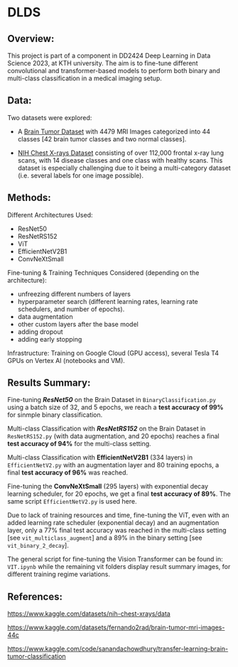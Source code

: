 # DLDS

## Overview:
This project is part of a component in DD2424 Deep Learning in Data Science 2023, at KTH university. The aim is to fine-tune different convolutional and transformer-based models to perform both binary and multi-class classification in a medical imaging setup. 



## Data: 
Two datasets were explored:

+ A [Brain Tumor Dataset](https://www.kaggle.com/datasets/fernando2rad/brain-tumor-mri-images-44c) with 4479 MRI Images categorized into 44 classes [42 brain tumor classes and two normal classes].

+ [NIH Chest X-rays Dataset](https://www.kaggle.com/datasets/nih-chest-xrays/data) consisting of over 112,000 frontal x-ray lung scans, with 14 disease classes and one class with healthy scans. This dataset is especially challenging due to it being a multi-category dataset (i.e. several labels for one image possible).



## Methods: 

Different Architectures Used: 
+ ResNet50
+ ResNetRS152
+ ViT
+ EfficientNetV2B1
+ ConvNeXtSmall
  
Fine-tuning & Training Techniques Considered (depending on the architecture): 
+ unfreezing different numbers of layers
+ hyperparameter search (different learning rates, learning rate schedulers, and number of epochs).
+ data augmentation
+ other custom layers after the base model
+ adding dropout
+ adding early stopping

Infrastructure: 
Training on Google Cloud (GPU access), several Tesla T4 GPUs on Vertex AI (notebooks and VM). 



## Results Summary: 
Fine-tuning ***ResNet50*** on the Brain Dataset in `BinaryClassification.py` using a batch size of 32, and 5 epochs, we reach a **test accuracy of 99%** for sinmple binary classification.

Multi-class Classification with ***ResNetRS152*** on the Brain Dataset in `ResNetRS152.py` (with data augmentation, and 20 epochs) reaches a final **test accuracy of 94%** for the multi-class setting.

Multi-class Classification with **EfficientNetV2B1** (334 layers) in `EfficientNetV2.py` with an augmentation layer and 80 training epochs, a final **test accuracy of 96%** was reached. 

Fine-tuning the **ConvNeXtSmall** (295 layers) with exponential decay learning scheduler, for 20 epochs, we get a final **test accuracy of 89%**. The same script `EfficientNetV2.py` is used here. 

Due to lack of training resources and time, fine-tuning the ViT, even with an added learning rate scheduler (exponential decay) and an augmentation layer, only a 77% final test accuracy was reached in the multi-class setting [see `vit_multiclass_augment`] and a 89% in the binary setting [see `vit_binary_2_decay`]. 

The general script for fine-tuning the Vision Transformer can be found in: `VIT.ipynb` while the remaining vit folders display result summary images, for different training regime variations. 



## References:
https://www.kaggle.com/datasets/nih-chest-xrays/data

https://www.kaggle.com/datasets/fernando2rad/brain-tumor-mri-images-44c

https://www.kaggle.com/code/sanandachowdhury/transfer-learning-brain-tumor-classification
